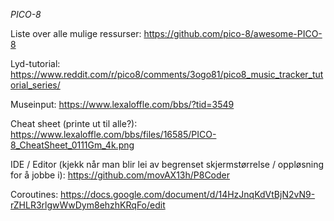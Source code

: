 *PICO-8*

Liste over alle mulige ressurser: 
https://github.com/pico-8/awesome-PICO-8

Lyd-tutorial: https://www.reddit.com/r/pico8/comments/3ogo81/pico8_music_tracker_tutorial_series/

Museinput: 
https://www.lexaloffle.com/bbs/?tid=3549

Cheat sheet (printe ut til alle?): 
https://www.lexaloffle.com/bbs/files/16585/PICO-8_CheatSheet_0111Gm_4k.png

IDE / Editor (kjekk når man blir lei av begrenset skjermstørrelse / oppløsning for å jobbe i):
https://github.com/movAX13h/P8Coder

Coroutines: https://docs.google.com/document/d/14HzJnqKdVtBjN2vN9-rZHLR3rlgwWwDym8ehzhKRqFo/edit
